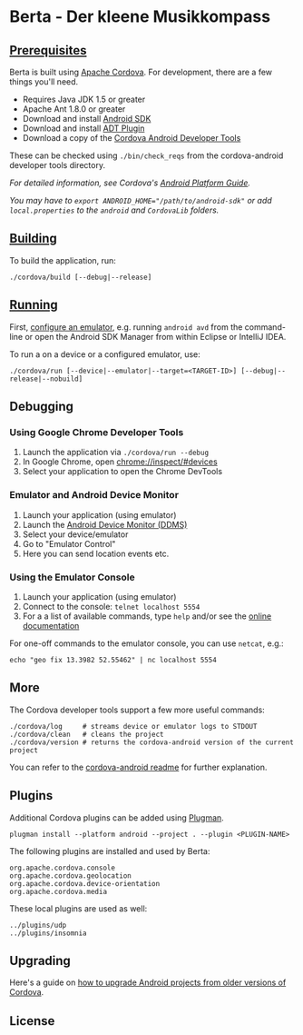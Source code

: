 # Berta - Der kleene Musikkompass

## [Prerequisites](http://cordova.apache.org/docs/en/3.5.0/guide_platforms_android_index.md.html#Android%20Platform%20Guide_install_cordova_shell_tools)

Berta is built using [Apache Cordova](http://cordova.apache.org/). For development, there are a few things you'll need.

- Requires Java JDK 1.5 or greater
- Apache Ant 1.8.0 or greater
- Download and install [Android SDK](http://developer.android.com/sdk/index.html)
- Download and install [ADT Plugin](http://developer.android.com/tools/sdk/eclipse-adt.html)
- Download a copy of the [Cordova Android Developer Tools](https://github.com/apache/cordova-android/releases)

These can be checked using `./bin/check_reqs` from the cordova-android developer tools directory.

*For detailed information, see Cordova's [Android Platform Guide](http://cordova.apache.org/docs/en/3.5.0/guide_platforms_index.md.html#Platform%20Guides_android).*

*You may have to `export ANDROID_HOME="/path/to/android-sdk"` or add `local.properties` to the `android` and `CordovaLib` folders.*

## [Building](http://cordova.apache.org/docs/en/3.5.0/guide_platforms_android_tools.md.html#Android%20Shell%20Tool%20Guide_build)

To build the application, run:

    ./cordova/build [--debug|--release]

## [Running](http://cordova.apache.org/docs/en/3.5.0/guide_platforms_android_tools.md.html#Android%20Shell%20Tool%20Guide_run_the_app)

First, [configure an emulator](http://cordova.apache.org/docs/en/3.5.0/guide_platforms_android_index.md.html#Android%20Platform%20Guide_configure_an_emulator), e.g. running `android avd` from the command-line or open the Android SDK Manager from within Eclipse or IntelliJ IDEA.

To run a on a device or a configured emulator, use:

    ./cordova/run [--device|--emulator|--target=<TARGET-ID>] [--debug|--release|--nobuild]

## Debugging

### Using Google Chrome Developer Tools

1. Launch the application via `./cordova/run --debug`
2. In Google Chrome, open [chrome://inspect/#devices](chrome://inspect/#devices)
3. Select your application to open the Chrome DevTools

### Emulator and Android Device Monitor

1. Launch your application (using emulator)
2. Launch the [Android Device Monitor (DDMS)](http://developer.android.com/tools/debugging/ddms.html)
3. Select your device/emulator
4. Go to "Emulator Control"
5. Here you can send location events etc.

### Using the Emulator Console

1. Launch your application (using emulator)
2. Connect to the console: `telnet localhost 5554`
3. For a a list of available commands, type `help` and/or see the [online documentation](http://developer.android.com/tools/devices/emulator.html#console)

For one-off commands to the emulator console, you can use `netcat`, e.g.:

    echo "geo fix 13.3982 52.55462" | nc localhost 5554

## More

The Cordova developer tools support a few more useful commands:

    ./cordova/log     # streams device or emulator logs to STDOUT
    ./cordova/clean   # cleans the project
    ./cordova/version # returns the cordova-android version of the current project

You can refer to the [cordova-android readme](https://github.com/apache/cordova-android/blob/master/README.md) for further explanation.

## Plugins

Additional Cordova plugins can be added using [Plugman](http://cordova.apache.org/docs/en/3.5.0/plugin_ref_plugman.md.html#Using%20Plugman%20to%20Manage%20Plugins).

    plugman install --platform android --project . --plugin <PLUGIN-NAME>

The following plugins are installed and used by Berta:

    org.apache.cordova.console
    org.apache.cordova.geolocation
    org.apache.cordova.device-orientation
    org.apache.cordova.media

These local plugins are used as well:

    ../plugins/udp
    ../plugins/insomnia

## Upgrading

Here's a guide on [how to upgrade Android projects from older versions of Cordova](http://cordova.apache.org/docs/en/3.5.0/guide_platforms_android_upgrade.md.html#Upgrading%20Android).

## License
